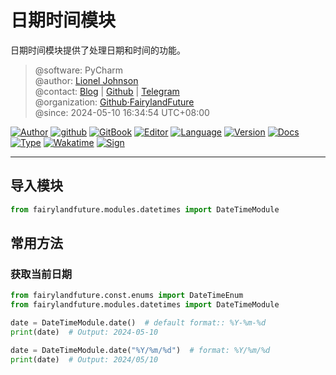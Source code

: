 # 日期时间模块

日期时间模块提供了处理日期和时间的功能。

> @software: PyCharm  
> @author: [Lionel Johnson](https://fairy.host)  
> @contact: [Blog](https://blog.fairy.host/) | [Github](https://github.com/PrettiestFairy) | [Telegram](https://t.me/FairylandFuture)  
> @organization: [Github·FairylandFuture](https://github.com/FairylandFuture)  
> @since: 2024-05-10 16:34:54 UTC+08:00

[![Author](https://img.shields.io/badge/Author-Lionel_Johnson-orange)](https://t.me/FairylandFuture) [![github](https://img.shields.io/badge/Github-PrettiestFairy-green)](https://github.com/PrettiestFairy) [![GitBook](https://img.shields.io/badge/Gitbook-Interesting_book-green)](https://interestingbooks.gitbook.io/) [![Editor](https://img.shields.io/badge/Editor-Jetbrains_PyCharm-yellow)](https://www.jetbrains.com/pycharm) [![Language](https://img.shields.io/badge/Language-Markdown-orange)](https://en.wikipedia.org/wiki/Markdown) [![Version](https://img.shields.io/badge/Version-Release-blue)]() [![Docs](https://img.shields.io/badge/Docs-Passing-brightgreen)]() [![Type](https://img.shields.io/badge/Type-Document-blue)]() [![Wakatime](https://wakatime.com/badge/user/fa851759-c657-4b1e-8bcb-3ec3a693a2cd.svg)](https://wakatime.com/@fa851759-c657-4b1e-8bcb-3ec3a693a2cd) [![Sign](https://img.shields.io/badge/%E7%AD%89%E6%88%91%E4%BB%A3%E7%A0%81%E7%BC%96%E6%88%90-%E5%A8%B6%E4%BD%A0%E4%B8%BA%E5%A6%BB%E5%8F%AF%E5%A5%BD-red)](https://fairy.host)

---

## 导入模块

```python
from fairylandfuture.modules.datetimes import DateTimeModule
```

## 常用方法

### 获取当前日期

```python
from fairylandfuture.const.enums import DateTimeEnum
from fairylandfuture.modules.datetimes import DateTimeModule

date = DateTimeModule.date()  # default format:: %Y-%m-%d
print(date)  # Output: 2024-05-10

date = DateTimeModule.date("%Y/%m/%d")  # format: %Y/%m/%d
print(date)  # Output: 2024/05/10
```
